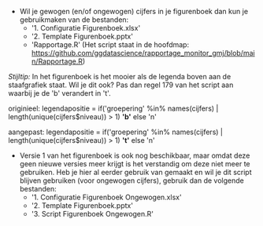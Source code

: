 * Wil je gewogen (en/of ongewogen) cijfers in je figurenboek dan kun je gebruikmaken van de bestanden:
  * '1. Configuratie Figurenboek.xlsx'
  * '2. Template Figurenboek.pptx'
  * 'Rapportage.R' (Het script staat in de hoofdmap: https://github.com/ggdatascience/rapportage_monitor_gmj/blob/main/Rapportage.R)

_Stijltip:_ In het figurenboek is het mooier als de legenda boven aan de staafgrafiek staat. Wil je dit ook? Pas dan regel 179 van het script aan waarbij je de 'b' verandert in 't'.

originieel: 
legendapositie = if('groepering' %in% names(cijfers) | length(unique(cijfers$niveau)) > 1) **'b'** else 'n'

aangepast: 
legendapositie = if('groepering' %in% names(cijfers) | length(unique(cijfers$niveau)) > 1) **'t'** else 'n'

* Versie 1 van het figurenboek is ook nog beschikbaar, maar omdat deze geen nieuwe versies meer krijgt is het verstandig om deze niet meer te gebruiken. Heb je hier al eerder gebruik van gemaakt en wil je dit script blijven gebruiken (voor ongewogen cijfers), gebruik dan de volgende bestanden:
  *  '1. Configuratie Figurenboek Ongewogen.xlsx'
  *  '2. Template Figurenboek.pptx'
  *  '3. Script Figurenboek Ongewogen.R'


